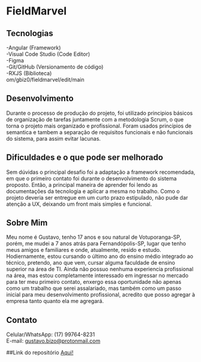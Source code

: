 # FieldMarvel

## Tecnologias
-Angular (Framework)<br>
-Visual Code Studio (Code Editor)<br>
-Figma <br>
-Git/GitHub (Versionamento de código)<br>
-RXJS (Biblioteca)<br>
 om/gbiz0/fieldmarvel/edit/main
## Desenvolvimento
Durante o processo de produção do projeto, foi utilizado principios básicos de organização de tarefas juntamente com a metodologia Scrum, o que torna o projeto mais organizado e profissional. Foram usados princípios de semantica e tambem a separação de requisitos funcionais e não funcionais do sistema, para assim evitar lacunas.

## Dificuldades e o que pode ser melhorado
Sem dúvidas o principal desafio foi a adaptação a framework recomendada, em que o primeiro contato foi durante o desenvolvimento do sistema proposto. Então, a principal maneira de aprender foi lendo as documentações da tecnologia e aplicar a mesma no trabalho.
Como o projeto deveria ser entregue em um curto prazo estipulado, não pude dar atenção a UX, deixando um front mais simples e funcional.

## Sobre Mim
Meu nome é Gustavo, tenho 17 anos e sou natural de Votuporanga-SP, porém, me mudei a 7 anos atrás para Fernandópolis-SP, lugar que tenho meus amigos e familiares e onde, atualmente, resido e estudo. Hodiernamente, estou cursando o último ano do ensino médio integrado ao técnico, pretendo, ano que vem, cursar alguma faculdade de ensino superior na área de TI. Ainda não possuo nenhuma experiencia profissional na área, mas estou completamente interessado em ingressar no mercado para ter meu primeiro contato, enxergo essa oportunidade não apenas como um trabalho que serei assalariado, mas também como um passo inicial para meu desenvolvimento profissional, acredito que posso agregar à empresa tanto quanto ela me agregará.

## Contato
Celular/WhatsApp: (17) 99764-8231<br>
E-mail: gustavo.bizo@protonmail.com

##Link do repositório
<a href="https://github.com/gbiz0/fieldmarvel">Aqui!</a>
